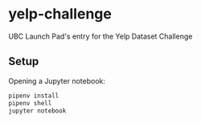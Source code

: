 # yelp-challenge

UBC Launch Pad's entry for the Yelp Dataset Challenge


## Setup

Opening a Jupyter notebook:

```sh
pipenv install
pipenv shell
jupyter notebook
```
